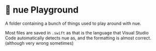 # 🎉 nue Playground
A folder containing a bunch of things used to play around with nue.

Most files are saved in `.swift` as that is the language that Visual Studio Code automatically detects nue as, and the formatting is almost correct. (although very wrong sometimes)